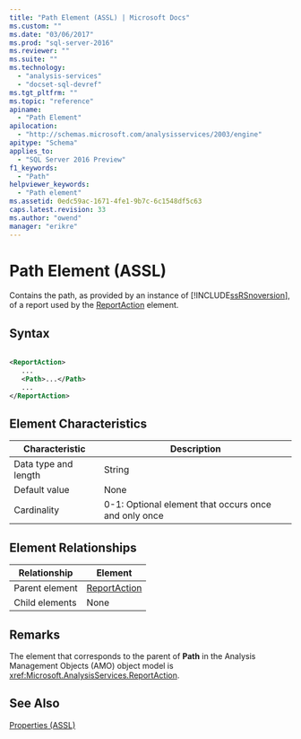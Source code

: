 ```yaml
---
title: "Path Element (ASSL) | Microsoft Docs"
ms.custom: ""
ms.date: "03/06/2017"
ms.prod: "sql-server-2016"
ms.reviewer: ""
ms.suite: ""
ms.technology: 
  - "analysis-services"
  - "docset-sql-devref"
ms.tgt_pltfrm: ""
ms.topic: "reference"
apiname: 
  - "Path Element"
apilocation: 
  - "http://schemas.microsoft.com/analysisservices/2003/engine"
apitype: "Schema"
applies_to: 
  - "SQL Server 2016 Preview"
f1_keywords: 
  - "Path"
helpviewer_keywords: 
  - "Path element"
ms.assetid: 0edc59ac-1671-4fe1-9b7c-6c1548df5c63
caps.latest.revision: 33
ms.author: "owend"
manager: "erikre"
---
```

# Path Element (ASSL)
  Contains the path, as provided by an instance of [!INCLUDE[ssRSnoversion](../../../advanced-analytics/r-services/includes/ssrsnoversion-md.md)], of a report used by the [ReportAction](../../../analysis-services/scripting/data-type/reportaction-data-type-assl.md) element.  
  
## Syntax  
  
```xml  
  
<ReportAction>  
   ...  
   <Path>...</Path>  
   ...  
</ReportAction>  
```  
  
## Element Characteristics  
  
|Characteristic|Description|  
|--------------------|-----------------|  
|Data type and length|String|  
|Default value|None|  
|Cardinality|0-1: Optional element that occurs once and only once|  
  
## Element Relationships  
  
|Relationship|Element|  
|------------------|-------------|  
|Parent element|[ReportAction](../../../analysis-services/scripting/data-type/reportaction-data-type-assl.md)|  
|Child elements|None|  
  
## Remarks  
 The element that corresponds to the parent of **Path** in the Analysis Management Objects (AMO) object model is <xref:Microsoft.AnalysisServices.ReportAction>.  
  
## See Also  
 [Properties &#40;ASSL&#41;](../../../analysis-services/scripting/properties/properties-assl.md)  
  
  